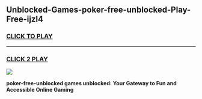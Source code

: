 
## Unblocked-Games-poker-free-unblocked-Play-Free-ijzl4
<h3>
<a href="https://premium76.site?title=poker-free-unblocked&ref=18A1">CLICK TO PLAY</a></h3>
<hr>

<h3>
<a href="https://premium76.site?title=poker-free-unblocked&ref=18A1">CLICK 2 PLAY</a>
  
</h3>

<a href="https://premium76.site?title=poker-free-unblocked&ref=18A1"><img src="https://clearcache.store/games.png"></a>


**poker-free-unblocked games unblocked: Your Gateway to Fun and Accessible Online Gaming**
